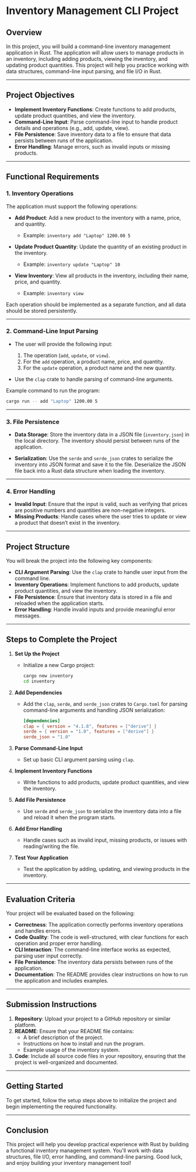 # **Inventory Management CLI Project**

## **Overview**

In this project, you will build a command-line inventory management application in Rust. The application will allow users to manage products in an inventory, including adding products, viewing the inventory, and updating product quantities. This project will help you practice working with data structures, command-line input parsing, and file I/O in Rust.

---

## **Project Objectives**

- **Implement Inventory Functions**: Create functions to add products, update product quantities, and view the inventory.
- **Command-Line Input**: Parse command-line input to handle product details and operations (e.g., add, update, view).
- **File Persistence**: Save inventory data to a file to ensure that data persists between runs of the application.
- **Error Handling**: Manage errors, such as invalid inputs or missing products.

---

## **Functional Requirements**

### **1. Inventory Operations**

The application must support the following operations:

- **Add Product**: Add a new product to the inventory with a name, price, and quantity.
  - Example: `inventory add "Laptop" 1200.00 5`
  
- **Update Product Quantity**: Update the quantity of an existing product in the inventory.
  - Example: `inventory update "Laptop" 10`
  
- **View Inventory**: View all products in the inventory, including their name, price, and quantity.
  - Example: `inventory view`

Each operation should be implemented as a separate function, and all data should be stored persistently.

---

### **2. Command-Line Input Parsing**

- The user will provide the following input:
  1. The operation (`add`, `update`, or `view`).
  2. For the `add` operation, a product name, price, and quantity.
  3. For the `update` operation, a product name and the new quantity.
  
- Use the `clap` crate to handle parsing of command-line arguments.

Example command to run the program:

```bash
cargo run -- add "Laptop" 1200.00 5
```

---

### **3. File Persistence**

- **Data Storage**: Store the inventory data in a JSON file (`inventory.json`) in the local directory. The inventory should persist between runs of the application.
  
- **Serialization**: Use the `serde` and `serde_json` crates to serialize the inventory into JSON format and save it to the file. Deserialize the JSON file back into a Rust data structure when loading the inventory.

---

### **4. Error Handling**

- **Invalid Input**: Ensure that the input is valid, such as verifying that prices are positive numbers and quantities are non-negative integers.
- **Missing Products**: Handle cases where the user tries to update or view a product that doesn’t exist in the inventory.

---

## **Project Structure**

You will break the project into the following key components:

- **CLI Argument Parsing**: Use the `clap` crate to handle user input from the command line.
- **Inventory Operations**: Implement functions to add products, update product quantities, and view the inventory.
- **File Persistence**: Ensure that inventory data is stored in a file and reloaded when the application starts.
- **Error Handling**: Handle invalid inputs and provide meaningful error messages.

---

## **Steps to Complete the Project**

1. **Set Up the Project**
   - Initialize a new Cargo project:
     ```bash
     cargo new inventory
     cd inventory
     ```

2. **Add Dependencies**
   - Add the `clap`, `serde`, and `serde_json` crates to `Cargo.toml` for parsing command-line arguments and handling JSON serialization:
     ```toml
     [dependencies]
     clap = { version = "4.1.8", features = ["derive"] }
     serde = { version = "1.0", features = ["derive"] }
     serde_json = "1.0"
     ```

3. **Parse Command-Line Input**
   - Set up basic CLI argument parsing using `clap`.

4. **Implement Inventory Functions**
   - Write functions to add products, update product quantities, and view the inventory.

5. **Add File Persistence**
   - Use `serde` and `serde_json` to serialize the inventory data into a file and reload it when the program starts.

6. **Add Error Handling**
   - Handle cases such as invalid input, missing products, or issues with reading/writing the file.

7. **Test Your Application**
   - Test the application by adding, updating, and viewing products in the inventory.

---

## **Evaluation Criteria**

Your project will be evaluated based on the following:

- **Correctness**: The application correctly performs inventory operations and handles errors.
- **Code Quality**: The code is well-structured, with clear functions for each operation and proper error handling.
- **CLI Interaction**: The command-line interface works as expected, parsing user input correctly.
- **File Persistence**: The inventory data persists between runs of the application.
- **Documentation**: The README provides clear instructions on how to run the application and includes examples.

---

## **Submission Instructions**

1. **Repository**: Upload your project to a GitHub repository or similar platform.
2. **README**: Ensure that your README file contains:
   - A brief description of the project.
   - Instructions on how to install and run the program.
   - Example usage of the inventory system.
3. **Code**: Include all source code files in your repository, ensuring that the project is well-organized and documented.

---

## **Getting Started**

To get started, follow the setup steps above to initialize the project and begin implementing the required functionality.

---

## **Conclusion**

This project will help you develop practical experience with Rust by building a functional inventory management system. You'll work with data structures, file I/O, error handling, and command-line parsing. Good luck, and enjoy building your inventory management tool!

